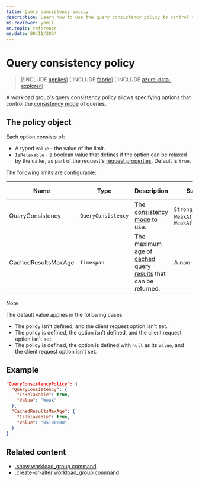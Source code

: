 ```yaml
---
title: Query consistency policy
description: Learn how to use the query consistency policy to control the consistency mode of queries.
ms.reviewer: yonil
ms.topic: reference
ms.date: 08/11/2024
---
```

# Query consistency policy

> [!INCLUDE [applies](../includes/applies-to-version/applies.md)] [!INCLUDE [fabric](../includes/applies-to-version/fabric.md)] [!INCLUDE [azure-data-explorer](../includes/applies-to-version/azure-data-explorer.md)]

A workload group's query consistency policy allows specifying options that control the [consistency mode](../concepts/query-consistency.md) of queries.

## The policy object

Each option consists of:

* A typed `Value` - the value of the limit.
* `IsRelaxable` - a boolean value that defines if the option can be relaxed by the caller, as part of the request's [request properties](../api/rest/request-properties.md). Default is `true`.

The following limits are configurable:

| Name                   | Type                 | Description                                                                                      | Supported values                                                               | Default value | Matching client request property |
|------------------------|----------------------|--------------------------------------------------------------------------------------------------|--------------------------------------------------------------------------------|---------------|----------------------------------|
| QueryConsistency       | `QueryConsistency`   | The [consistency mode](../concepts/query-consistency.md) to use.                                 | `Strong`, `Weak`, or `WeakAffinitizedByQuery`, `WeakAffinitizedByDatabase`     | `Strong`      | `queryconsistency`               |
| CachedResultsMaxAge    | `timespan`           | The maximum age of [cached query results](../query/query-results-cache.md) that can be returned. | A non-negative `timespan`                                                      | `null`        | `query_results_cache_max_age`    |

> [!NOTE]
> The default value applies in the following cases:
>
> * The policy isn't defined, and the client request option isn't set.
> * The policy is defined, the option isn't defined, and the client request option isn't set.
> * The policy is defined, the option is defined with `null` as its `Value`, and the client request option isn't set.

## Example

```json
"QueryConsistencyPolicy": {
  "QueryConsistency": {
    "IsRelaxable": true,
    "Value": "Weak"
  },
  "CachedResultsMaxAge": {
    "IsRelaxable": true,
    "Value": "05:00:00"
  }
}
```

## Related content

* [.show workload_group command](show-workload-group-command.md)
* [.create-or-alter workload_group command](create-or-alter-workload-group-command.md)
